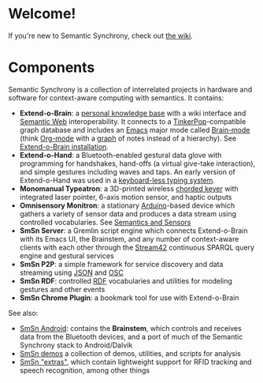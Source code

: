 # Welcome!

If you're new to Semantic Synchrony, check out [the wiki](https://github.com/synchrony/smsn/wiki).

# Components

Semantic Synchrony is a collection of interrelated projects in hardware and software for context-aware computing with semantics.  It contains:

* **Extend-o-Brain**: a [personal knowledge base](http://en.wikipedia.org/wiki/Personal_knowledge_base) with a wiki interface and [Semantic Web](http://en.wikipedia.org/wiki/Semantic_Web) interoperability.  It connects to a [TinkerPop](https://tinkerpop.apache.org/)-compatible graph database and includes an [Emacs](http://www.gnu.org/software/emacs/) major mode called [Brain-mode](https://github.com/joshsh/brain-mode) (think [Org-mode](http://en.wikipedia.org/wiki/Org-mode) with a [graph](http://en.wikipedia.org/wiki/Graph_%28mathematics%29) of notes instead of a hierarchy).  See [Extend-o-Brain installation](https://github.com/joshsh/smsn/wiki/Extend-o-Brain-installation).
* **Extend-o-Hand**: a Bluetooth-enabled gestural data glove with programming for handshakes, hand-offs (a virtual give-take interaction), and simple gestures including waves and taps.  An early version of Extend-o-Hand was used in a [keyboard-less typing system](http://fortytwo.net/share/qiJAriy/UbiKeyboard.mp4).
* **Monomanual Typeatron**: a 3D-printed wireless [chorded keyer](http://en.wikipedia.org/wiki/Chorded_keyboard) with integrated laser pointer, 6-axis motion sensor, and haptic outputs
* **Omnisensory Monitron**: a stationary [Arduino](http://www.arduino.cc/)-based device which gathers a variety of sensor data and produces a data stream using controlled vocabularies.  See [Semantics and Sensors](http://www.slideshare.net/joshsh/semantics-and-sensors)
* **SmSn Server**: a Gremlin script engine which connects Extend-o-Brain with its Emacs UI, the Brainstem, and any number of context-aware clients with each other through the [Stream42](https://github.com/joshsh/stream42) continuous SPARQL query engine and gestural services
* **SmSn P2P**: a simple framework for service discovery and data streaming using [JSON](http://json.org/) and [OSC](http://opensoundcontrol.org/)
* **SmSn RDF**: controlled [RDF](http://en.wikipedia.org/wiki/Resource_Description_Framework) vocabularies and utilities for modeling gestures and other events
* **SmSn Chrome Plugin**: a bookmark tool for use with Extend-o-Brain

See also:

* [SmSn Android](http://github.com/joshsh/extendo-android): contains the **Brainstem**, which controls and receives data from the Bluetooth devices, and a port of much of the Semantic Synchrony stack to Android/Dalvik
* [SmSn demos](https://github.com/joshsh/laboratory/tree/master/net/fortytwo/smsn/smsn-demos) a collection of demos, utilities, and scripts for analysis
* [SmSn "extras"](https://github.com/joshsh/extendo-extras), which contain lightweight support for RFID tracking and speech recognition, among other things

